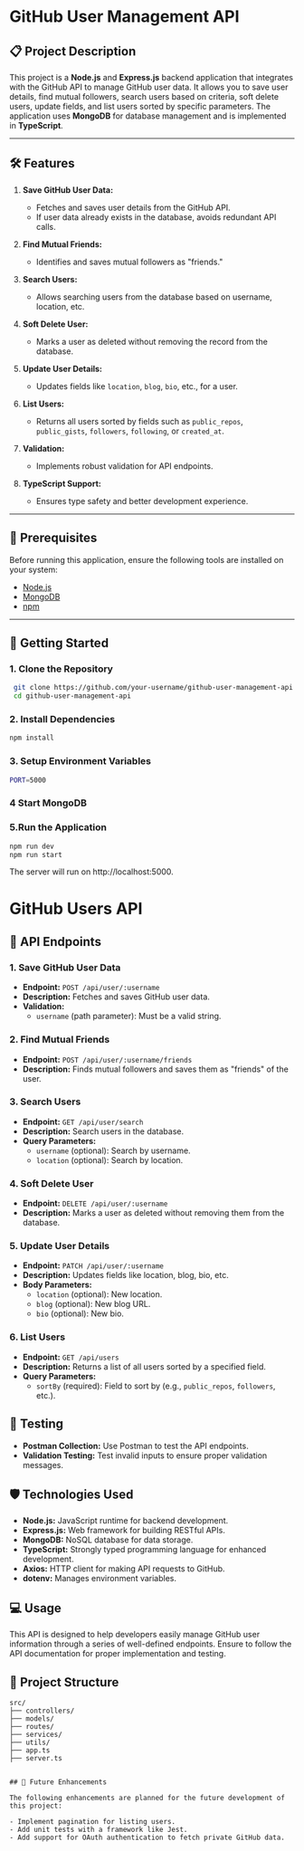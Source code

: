 # GitHub User Management API

## 📋 Project Description

This project is a **Node.js** and **Express.js** backend application that integrates with the GitHub API to manage GitHub user data. It allows you to save user details, find mutual followers, search users based on criteria, soft delete users, update fields, and list users sorted by specific parameters. The application uses **MongoDB** for database management and is implemented in **TypeScript**.

---

## 🛠️ Features

1. **Save GitHub User Data:**
   - Fetches and saves user details from the GitHub API.
   - If user data already exists in the database, avoids redundant API calls.

2. **Find Mutual Friends:**
   - Identifies and saves mutual followers as "friends."

3. **Search Users:**
   - Allows searching users from the database based on username, location, etc.

4. **Soft Delete User:**
   - Marks a user as deleted without removing the record from the database.

5. **Update User Details:**
   - Updates fields like `location`, `blog`, `bio`, etc., for a user.

6. **List Users:**
   - Returns all users sorted by fields such as `public_repos`, `public_gists`, `followers`, `following`, or `created_at`.

7. **Validation:**
   - Implements robust validation for API endpoints.

8. **TypeScript Support:**
   - Ensures type safety and better development experience.

---

## 🛑 Prerequisites

Before running this application, ensure the following tools are installed on your system:
- [Node.js](https://nodejs.org/)
- [MongoDB](https://www.mongodb.com/)
- [npm](https://www.npmjs.com/)

---

## 🚀 Getting Started

### 1. Clone the Repository
   ```bash
    git clone https://github.com/your-username/github-user-management-api.git
    cd github-user-management-api
```

### 2. Install Dependencies
```bash
npm install
```

### 3. Setup Environment Variables
```bash
PORT=5000
```

### 4 Start MongoDB

### 5.Run the Application
```bash
npm run dev
npm run start
```
The server will run on http://localhost:5000.

# GitHub Users API

## 📖 API Endpoints

### 1. Save GitHub User Data
- **Endpoint:** `POST /api/user/:username`
- **Description:** Fetches and saves GitHub user data.
- **Validation:** 
  - `username` (path parameter): Must be a valid string.

### 2. Find Mutual Friends
- **Endpoint:** `POST /api/user/:username/friends`
- **Description:** Finds mutual followers and saves them as "friends" of the user.

### 3. Search Users
- **Endpoint:** `GET /api/user/search`
- **Description:** Search users in the database.
- **Query Parameters:**
  - `username` (optional): Search by username.
  - `location` (optional): Search by location.

### 4. Soft Delete User
- **Endpoint:** `DELETE /api/user/:username`
- **Description:** Marks a user as deleted without removing them from the database.

### 5. Update User Details
- **Endpoint:** `PATCH /api/user/:username`
- **Description:** Updates fields like location, blog, bio, etc.
- **Body Parameters:**
  - `location` (optional): New location.
  - `blog` (optional): New blog URL.
  - `bio` (optional): New bio.

### 6. List Users
- **Endpoint:** `GET /api/users`
- **Description:** Returns a list of all users sorted by a specified field.
- **Query Parameters:**
  - `sortBy` (required): Field to sort by (e.g., `public_repos`, `followers`, etc.).

## 🧪 Testing
- **Postman Collection:** Use Postman to test the API endpoints.
- **Validation Testing:** Test invalid inputs to ensure proper validation messages.

## 🛡️ Technologies Used
- **Node.js:** JavaScript runtime for backend development.
- **Express.js:** Web framework for building RESTful APIs.
- **MongoDB:** NoSQL database for data storage.
- **TypeScript:** Strongly typed programming language for enhanced development.
- **Axios:** HTTP client for making API requests to GitHub.
- **dotenv:** Manages environment variables.

## 💻 Usage
This API is designed to help developers easily manage GitHub user information through a series of well-defined endpoints. Ensure to follow the API documentation for proper implementation and testing.

## 🌟 Project Structure

```plaintext
src/
├── controllers/
├── models/
├── routes/
├── services/
├── utils/
├── app.ts
├── server.ts


## 📌 Future Enhancements

The following enhancements are planned for the future development of this project:

- Implement pagination for listing users.
- Add unit tests with a framework like Jest.
- Add support for OAuth authentication to fetch private GitHub data.


